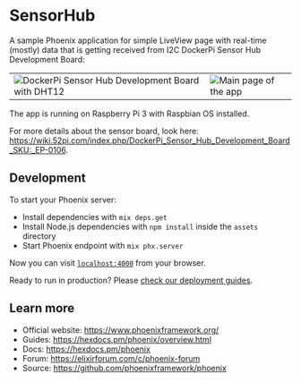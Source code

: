 # SensorHub

A sample Phoenix application for simple LiveView page with real-time (mostly)
data that is getting received from I2C DockerPi Sensor Hub Development Board:

<table>
 <tr>
  <td><img src="https://user-images.githubusercontent.com/113878/100781220-0cdc9780-340b-11eb-9811-91ea42890632.jpg" alt="DockerPi Sensor Hub Development Board with DHT12" /></td>
  <td><img src="https://user-images.githubusercontent.com/113878/100781607-85dbef00-340b-11eb-8a99-3f2d9f76b889.png" alt="Main page of the app" /></td>
 </tr>
</table>

The app is running on Raspberry Pi 3 with Raspbian OS installed.

For more details about the sensor board, look here: https://wiki.52pi.com/index.php/DockerPi_Sensor_Hub_Development_Board_SKU:_EP-0106.

## Development

To start your Phoenix server:

  * Install dependencies with `mix deps.get`
  * Install Node.js dependencies with `npm install` inside the `assets` directory
  * Start Phoenix endpoint with `mix phx.server`

Now you can visit [`localhost:4000`](http://localhost:4000) from your browser.

Ready to run in production? Please [check our deployment guides](https://hexdocs.pm/phoenix/deployment.html).

## Learn more

  * Official website: https://www.phoenixframework.org/
  * Guides: https://hexdocs.pm/phoenix/overview.html
  * Docs: https://hexdocs.pm/phoenix
  * Forum: https://elixirforum.com/c/phoenix-forum
  * Source: https://github.com/phoenixframework/phoenix

